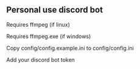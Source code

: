 ## Personal use discord bot

Requires ffmpeg (if linux)

Requires ffmpeg.exe (if windows)

Copy config/config.example.ini to config/config.ini

Add your discord bot token